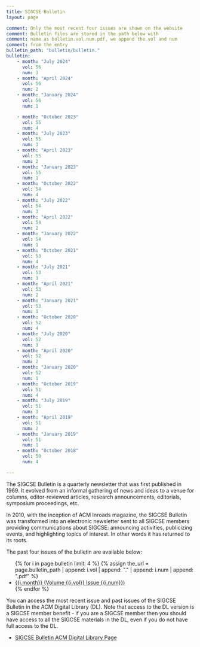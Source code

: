 ```yaml
---
title: SIGCSE Bulletin
layout: page

comment: Only the most recent four issues are shown on the website
comment: Bulletin files are stored in the path below with
comment: name as bulletin.vol.num.pdf, we append the vol and num
comment: from the entry
bulletin_path: "bulletin/bulletin."
bulletin:
    - month: "July 2024"
      vol: 56
      num: 3
    - month: "April 2024"
      vol: 56
      num: 2
    - month: "January 2024"
      vol: 56
      num: 1

    - month: "October 2023"
      vol: 55
      num: 4
    - month: "July 2023"
      vol: 55
      num: 3
    - month: "April 2023"
      vol: 55
      num: 2
    - month: "January 2023"
      vol: 55
      num: 1
    - month: "October 2022"
      vol: 54
      num: 4
    - month: "July 2022"
      vol: 54
      num: 3
    - month: "April 2022"
      vol: 54
      num: 2
    - month: "January 2022"
      vol: 54
      num: 1
    - month: "October 2021"
      vol: 53
      num: 4
    - month: "July 2021"
      vol: 53
      num: 3
    - month: "April 2021"
      vol: 53
      num: 2
    - month: "January 2021"
      vol: 53
      num: 1
    - month: "October 2020"
      vol: 52
      num: 4
    - month: "July 2020"
      vol: 52
      num: 3
    - month: "April 2020"
      vol: 52
      num: 2
    - month: "January 2020"
      vol: 52
      num: 1
    - month: "October 2019"
      vol: 51
      num: 4
    - month: "July 2019"
      vol: 51
      num: 3
    - month: "April 2019"
      vol: 51
      num: 2
    - month: "January 2019"
      vol: 51
      num: 1
    - month: "October 2018"
      vol: 50
      num: 4

---
```


The SIGCSE Bulletin is a quarterly newsletter that was first published
in 1969. It evolved from an informal gathering of news and ideas to a
venue for columns, editor-reviewed articles, research announcements,
editorials, symposium proceedings, etc.

In 2010, with the inception of ACM Inroads magazine, the SIGCSE Bulletin
was transformed into an electronic newsletter sent to all SIGCSE members
providing communications about SIGCSE: announcing activities,
publicizing events, and highlighting topics of interest. In other words
it has returned to its roots.

The past four issues of the bulletin are available below:

<ul>
{% for i in page.bulletin limit: 4 %}
{% assign the_url = page.bulletin_path | append: i.vol | append: "." | append: i.num | append: ".pdf" %}
<li><a href="{{the_url}}">{{i.month}} (Volume {{i.vol}} Issue {{i.num}})</a></li>
{% endfor %}
</ul>

You can access the most recent issue and past issues of the SIGCSE
Bulletin in the ACM Digital Library (DL). Note that access to the DL
version is a SIGCSE member benefit - if you are a SIGCSE member then you
should have access to all the SIGCSE materials in the DL, even if you do
not have full access to the DL.

-   [SIGCSE Bulletin ACM Digital Library
    Page](https://dl.acm.org/newsletter/sigcse)
